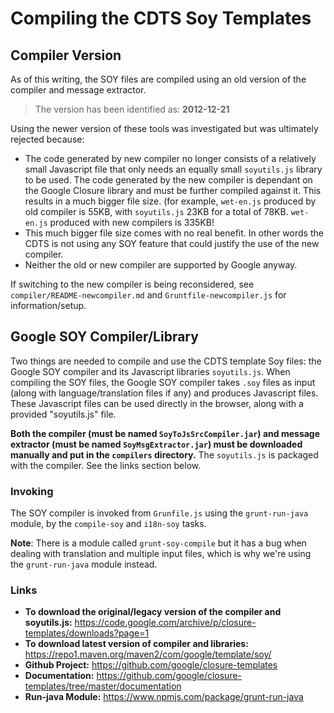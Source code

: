 # Compiling the CDTS Soy Templates

## Compiler Version

As of this writing, the SOY files are compiled using an old version of the compiler and message extractor.  

>The version has been identified as: **2012-12-21**

Using the newer version of these tools was investigated but was ultimately rejected because:
  - The code generated by new compiler no longer consists of a relatively small Javascript file that only needs an equally small `soyutils.js` library to be used. The code generated by the new compiler is dependant on the Google Closure library and must be further compiled against it. This results in a much bigger file size. (for example, `wet-en.js` produced by old compiler is 55KB, with `soyutils.js` 23KB for a total of 78KB. `wet-en.js` produced with new compilers is 335KB!
  - This much bigger file size comes with no real benefit.  In other words the CDTS is not using any SOY feature that could justify the use of the new compiler.
  - Neither the old or new compiler are supported by Google anyway.

If switching to the new compiler is being reconsidered, see `compiler/README-newcompiler.md` and `Gruntfile-newcompiler.js` for information/setup.

## Google SOY Compiler/Library

Two things are needed to compile and use the CDTS template Soy files: the Google SOY compiler and its Javascript libraries `soyutils.js`. When compiling the SOY files, the Google SOY compiler takes `.soy` files as input (along with language/translation files if any) and produces Javascript files.
These Javascript files can be used directly in the browser, along with a provided "soyutils.js" file.

**Both the compiler (must be named `SoyToJsSrcCompiler.jar`) and message extractor (must be named `SoyMsgExtractor.jar`) must be downloaded manually and put in the `compilers` directory.**  The `soyutils.js` is packaged with the compiler. See the links section below.

### Invoking

The SOY compiler is invoked from `Grunfile.js` using the `grunt-run-java` module, by the `compile-soy` and `i18n-soy` tasks.

**Note**: There is a module called `grunt-soy-compile` but it has a bug when dealing with translation and multiple input files, which is why we're using the `grunt-run-java` module instead.

### Links

  - **To download the original/legacy version of the compiler and soyutils.js:** https://code.google.com/archive/p/closure-templates/downloads?page=1
  - **To download latest version of compiler and libraries:** https://repo1.maven.org/maven2/com/google/template/soy/
  - **Github Project:** https://github.com/google/closure-templates
  - **Documentation:** https://github.com/google/closure-templates/tree/master/documentation
  - **Run-java Module:** https://www.npmjs.com/package/grunt-run-java

  

